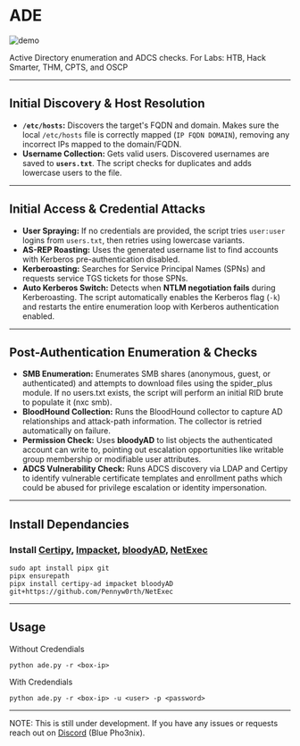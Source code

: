 # ADE

![demo](https://github.com/user-attachments/assets/ecfd9e09-02a7-4d9a-971c-73807650ce37)

Active Directory enumeration and ADCS checks. 
For Labs: HTB, Hack Smarter, THM, CPTS, and OSCP

---

## Initial Discovery & Host Resolution

* **`/etc/hosts`:** Discovers the target's FQDN and domain. Makes sure the local `/etc/hosts` file is correctly mapped (`IP FQDN DOMAIN`), removing any incorrect IPs mapped to the domain/FQDN.
* **Username Collection:** Gets valid users. Discovered usernames are saved to **`users.txt`**. The script checks for duplicates and adds lowercase users to the file.

---

## Initial Access & Credential Attacks
* **User Spraying:** If no credentials are provided, the script tries `user:user` logins from `users.txt`, then retries using lowercase variants.
* **AS-REP Roasting:** Uses the generated username list to find accounts with Kerberos pre-authentication disabled.
* **Kerberoasting:** Searches for Service Principal Names (SPNs) and requests service TGS tickets for those SPNs.
* **Auto Kerberos Switch:** Detects when **NTLM negotiation fails** during Kerberoasting. The script automatically enables the Kerberos flag (`-k`) and restarts the entire enumeration loop with Kerberos authentication enabled.

---

## Post-Authentication Enumeration & Checks

* **SMB Enumeration:** Enumerates SMB shares (anonymous, guest, or authenticated) and attempts to download files using the spider_plus module. If no users.txt exists, the script will perform an initial RID brute to populate it (nxc smb).
* **BloodHound Collection:** Runs the BloodHound collector to capture AD relationships and attack-path information. The collector is retried automatically on failure.
* **Permission Check:** Uses **bloodyAD** to list objects the authenticated account can write to, pointing out escalation opportunities like writable group membership or modifiable user attributes.
* **ADCS Vulnerability Check:** Runs ADCS discovery via LDAP and Certipy to identify vulnerable certificate templates and enrollment paths which could be abused for privilege escalation or identity impersonation.

---

## Install Dependancies

### Install [Certipy](https://github.com/ly4k/Certipy), [Impacket](https://github.com/fortra/impacket), [bloodyAD](https://github.com/CravateRouge/bloodyAD), [NetExec](https://github.com/Pennyw0rth/NetExec)

```
sudo apt install pipx git
pipx ensurepath
pipx install certipy-ad impacket bloodyAD git+https://github.com/Pennyw0rth/NetExec
```

---

## Usage

Without Credendials
```
python ade.py -r <box-ip>
```

With Credendials
```
python ade.py -r <box-ip> -u <user> -p <password> 
```

---

NOTE: This is still under development. If you have any issues or requests reach out on [Discord](https://discord.gg/TujAjYXJjr) (Blue Pho3nix).
